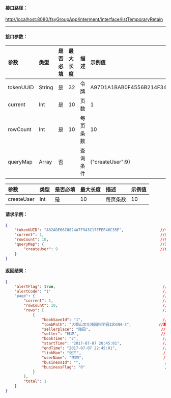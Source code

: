 #### 接口**路径：**

[http//localhost:8080/fsyGroupApp/interment/interface/listTemporaryRetain](http:8080/fsyGroupApp/common/interface/appIndex)

---

#### 接口参数：

| 参数 | 类型 | 是否必填 | 最大长度 | 描述 | 示例值 |
| :--- | :--- | :--- | :--- | :--- | :--- |
| tokenUUID | String | 是 | 32 | 令牌 | A97D1A1BAB0F4556B214F34B9699F827 |
| current | Int | 是 | 10 | 页数 | 1 |
| rowCount | Int | 是 | 10 | 每页条数 | 10 |
| queryMap | Array | 否 |  | 查询条件 | {"createUser":9} |

| 参数 | 类型 | 是否必填 | 最大长度 | 描述 | 示例值 |
| :--- | :--- | :--- | :--- | :--- | :--- |
| createUser | Int | 是 | 10 | 每页条数 | 10 |

#### 请求示例：

```json
{
    "tokenUUID": "A82ADE66C0824A7F943C17EFEF46C35F",                //令牌
    "current": 1,                                                   //页数
    "rowCount": 10,                                                 //每页条数
    "queryMap": {                                                   //查询条件
        "createUser": 9                                             //创建人ID
    }
}
```

#### 返回结果：

```json
{
    "alertFlag": true,                                               //成功标识
    "alertCode": "1"                                                 //成功编码
    "page": {                                                        //分页数据
        "current": 1,                                                //当前页号
        "rowCount": 10,                                              //每页条数
        "rows": [                                                    //分页数据
            {
                "bookSaveId": "1",                                   //暂时保留ID
                "tombPath": "大蜀山文化陵园归宁园1区GN4-3",            //墓穴位置
                "sellerplace": "陵园",                               //营销地点
                "seller": "韩洋",                                    //营销人
                "bookTime": "2",                                     //保留时间
                "startTime": "2017-07-07 20:45:01",                  //开始时间
                "endTime": "2017-07-07 22:45:01",                    //结束时间
                "linkMan": "张三",                                    //联系人
                "userName": "李四",                                   //使用人              
                "businessId": "",                                     //业务ID
                "businessFlag": "0"                                   //洽谈标识(0:未洽谈;1:已洽谈)
            }
        ],
        "total": 1                                                     //总条数
    }   
}
```



